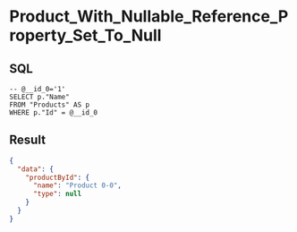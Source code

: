 # Product_With_Nullable_Reference_Property_Set_To_Null

## SQL

```text
-- @__id_0='1'
SELECT p."Name"
FROM "Products" AS p
WHERE p."Id" = @__id_0
```

## Result

```json
{
  "data": {
    "productById": {
      "name": "Product 0-0",
      "type": null
    }
  }
}
```

